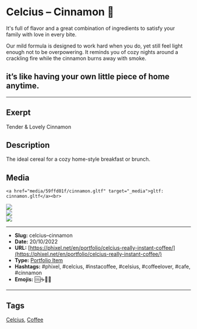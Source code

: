 # Celcius – Cinnamon 🥧
It's full of flavor and a great combination of ingredients to satisfy your family with love in every bite.

Our mild formula is designed to work hard when you do, yet still feel light enough not to be overpowering.
It reminds you of cozy nights around a crackling fire while the cinnamon burns away with smoke.

## it’s like having your own little piece of home anytime.
------------
## Exerpt
Tender & Lovely Cinnamon
## Description
The ideal cereal for a cozy home-style breakfast or brunch.
## Media
	<a href="media/59ffd01f/cinnamon.gltf" target="_media">gltf: cinnamon.gltf</a><br>
<img src="media/3ab6b9ad/cinnamon.jpg" loading="lazy"><br>
<img src="media/3543b391/cinnamon.png" loading="lazy"><br>
<img src="media/eaf7a079/cinnamon.png" loading="lazy"><br>

------------
- **Slug:** celcius–cinnamon
- **Date:** 20/10/2022
- **URL:** [https://phixel.net/en/portfolio/celcius-really-instant-coffee/](https://phixel.net/en/portfolio/celcius-really-instant-coffee/)
- **Type:** [Portfolio Item](#portfolio-item)
- **Hashtags:** #phixel, #celcius, #instacoffee, #celsius, #coffeelover, #cafe, #cinnamon
- **Emojis:** 🆒☕🥧🥤

------------
## Tags
[Celcius](#celcius), [Coffee](#coffee)
